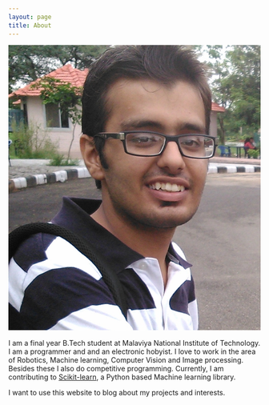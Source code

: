 ```yaml
---
layout: page
title: About
---
```


![Picture](/assets/profile.jpg)

I am a final year B.Tech student at Malaviya National Institute of Technology. I am a programmer and
and an electronic hobyist. I love to work in the area of Robotics, Machine learning, Computer Vision 
and Image processing. Besides these I also do competitive programming. Currently, I am contributing
to [Scikit-learn](https://github.com/scikit-learn/scikit-learn), a Python based Machine learning 
library.

I want to use this website to blog about my projects and interests.